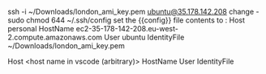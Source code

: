 ssh -i ~/Downloads/london_ami_key.pem ubuntu@35.178.142.208
change - sudo chmod 644 ~/.ssh/config 
set the {{config}} file contents to :
Host personal
    HostName ec2-35-178-142-208.eu-west-2.compute.amazonaws.com
    User ubuntu
    IdentityFile ~/Downloads/london_ami_key.pem


Host <host name in vscode (arbitrary)>
    HostName <dns public name of my instance>
    User <user in the instance>
    IdentityFile <pem file with full path>